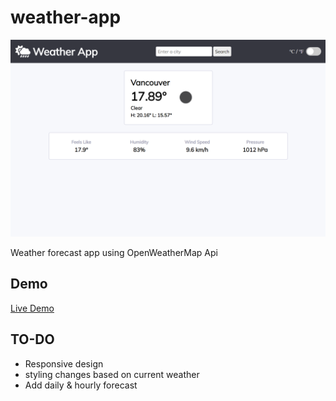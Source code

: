 # weather-app

![](preview/preview.png)

Weather forecast app using OpenWeatherMap Api

## Demo

[Live Demo](https://kmatic.github.io/weather-app/)

## TO-DO

- Responsive design
- styling changes based on current weather
- Add daily & hourly forecast 

